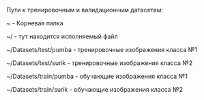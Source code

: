Пути к тренировочным и валидационным датасетам:

~ - Корневая папка

~/ - тут находится исполняемый файл

~/Datasets/test/pumba - тренировочные изображения класса №1

~/Datasets/test/surik - тренировочные изображения класса №2

~/Datasets/train/pumba - обучающие изображения класса №1

~/Datasets/train/surik - обучающие изображения класса №2

